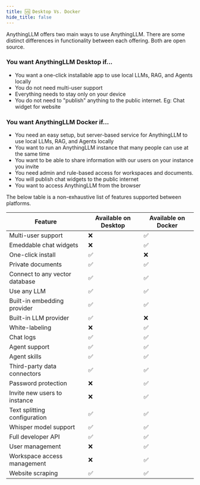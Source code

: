 ```yaml
---
title: 🆚 Desktop Vs. Docker
hide_title: false
---
```


AnythingLLM offers two main ways to use AnythingLLM. There are some distinct differences in functionality between each offering. Both are open source.


### You want AnythingLLM Desktop if...
- You want a one-click installable app to use local LLMs, RAG, and Agents locally
- You do not need multi-user support
- Everything needs to stay only on your device
- You do not need to "publish" anything to the public internet. Eg: Chat widget for website


### You want AnythingLLM Docker if...
- You need an easy setup, but server-based service for AnythingLLM to use local LLMs, RAG, and Agents locally
- You want to run an AnythingLLM instance that many people can use at the same time
- You want to be able to share information with our users on your instance you invite
- You need admin and rule-based access for workspaces and documents.
- You will publish chat widgets to the public internet
- You want to access AnythingLLM from the browser


The below table is a non-exhaustive list of features supported between platforms.

<div class="special_table"></div>

| Feature | Available on Desktop | Available on Docker |
|----|----|----|
| Multi-user support | ❌ | ✅ |
| Emeddable chat widgets | ❌ | ✅ |
| One-click install | ✅ | ❌ |
| Private documents | ✅ | ✅ |
| Connect to any vector database | ✅ | ✅ |
| Use any LLM | ✅ | ✅ |
| Built-in embedding provider | ✅ | ✅ |
| Built-in LLM provider | ✅ | ❌  |
| White-labeling | ❌ | ✅  |
| Chat logs | ✅ | ✅  |
| Agent support | ✅ | ✅  |
| Agent skills | ✅ | ✅  |
| Third-party data connectors | ✅ | ✅  |
| Password protection | ❌ | ✅  |
| Invite new users to instance | ❌ | ✅  |
| Text splitting configuration | ✅ | ✅  |
| Whisper model support | ✅ | ✅  |
| Full developer API | ✅ | ✅  |
| User management | ❌ | ✅  |
| Workspace access management | ❌ | ✅  |
| Website scraping | ✅ | ✅  |